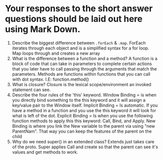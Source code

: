 # Your responses to the short answer questions should be laid out here using Mark Down.
1. Describe the biggest difference between `.forEach` & `.map`. 
ForEach iterates through each object and is a simplified syntax for a for loop. Map loops through and creates a new array
2. What is the difference between a function and a method? 
A function is a block of code that can take in parameters to complete certain actions that you later have to call passing through the arguments that match the parameters. 
Methods are functions within functions that you can call with dot syntax. I.E: function.method()
3. What is closure?
Closure is the lexical scope/environment an invoked statement can see. 
4. Describe the four rules of the 'this' keyword.
Window Binding = is when you directly bind something to the this keyword and it will assign a key/value pair to the Window itself.
Implicit Binding = Is automatic. If you have a method in a function and you use the this keyword it will look for what is left of the dot.
Explicit Binding = Is when you use the following function methods to apply this this keyword: Call, Bind, and Apply.
New Binding is where you link the New variable to the parent via using "new ParentNam". That way you can keep the features of the parent on the child
5. Why do we need super() in an extended class?
Extends just takes care of the proto. Super applies Call and create so that the parent can see it's values and get methods to work. 